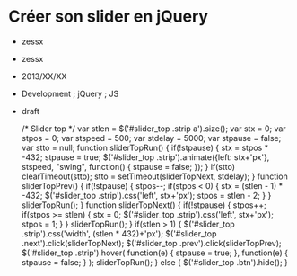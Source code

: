 # Créer son slider en jQuery
- zessx
- zessx
- 2013/XX/XX
- Development ; jQuery ; JS
- draft

	/* Slider top */
	var stlen = $('#slider_top .strip a').size();
	var stx = 0;
	var stpos = 0;
	var stspeed = 500;
	var stdelay = 5000;
	var stpause = false;
	var stto = null;
	function sliderTopRun() {
		if(!stpause) {
			stx = stpos * -432;
			stpause = true;
			$('#slider_top .strip').animate({left: stx+'px'}, stspeed, "swing", function() { stpause = false; });
		}
		if(stto) clearTimeout(stto);
		stto = setTimeout(sliderTopNext, stdelay);
	}
	function sliderTopPrev() {
		if(!stpause) {
			stpos--;
			if(stpos < 0) {
				stx = (stlen - 1) * -432;
				$('#slider_top .strip').css('left', stx+'px');
				stpos = stlen - 2;
			}
		}
		sliderTopRun();
	}
	function sliderTopNext() {
		if(!stpause) {
			stpos++;
			if(stpos >= stlen) {
				stx = 0;
				$('#slider_top .strip').css('left', stx+'px');
				stpos = 1;
			}
		}
		sliderTopRun();
	}
	if(stlen > 1) {
		$('#slider_top .strip').css('width', (stlen * 432)+'px');
		$('#slider_top .next').click(sliderTopNext);
		$('#slider_top .prev').click(sliderTopPrev);
		$('#slider_top .strip').hover(
			function(e) { stpause = true; },
			function(e) { stpause = false; }
		);
		sliderTopRun();
	} else {
		$('#slider_top .btn').hide();
	}